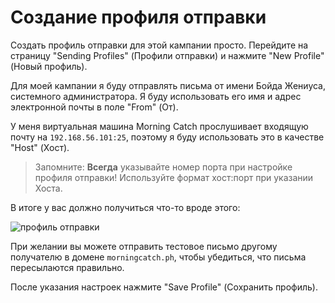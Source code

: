 # Создание профиля отправки

Создать профиль отправки для этой кампании просто. Перейдите на страницу "Sending Profiles" (Профили отправки) и нажмите "New Profile" (Новый профиль).

Для моей кампании я буду отправлять письма от имени Бойда Жениуса, системного администратора. Я буду использовать его имя и адрес электронной почты в поле "From" (От).

У меня виртуальная машина Morning Catch прослушивает входящую почту на `192.168.56.101:25`, поэтому я буду использовать это в качестве "Host" (Хост).

> Запомните: **Всегда** указывайте номер порта при настройке профиля отправки! Используйте формат хост:порт при указании Хоста.

В итоге у вас должно получиться что-то вроде этого:

![профиль отправки](http://imgur.com/KJ4GBd9.png)

При желании вы можете отправить тестовое письмо другому получателю в домене `morningcatch.ph`, чтобы убедиться, что письма пересылаются правильно.

После указания настроек нажмите "Save Profile" (Сохранить профиль).

